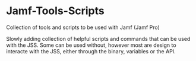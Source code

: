 # Jamf-Tools-Scripts
Collection of tools and scripts to be used with Jamf (Jamf Pro)


Slowly adding collection of helpful scripts and commands that can be used with the JSS. 
Some can be used without, however most are design to interacte with the JSS, either through the binary, variables or the API.

